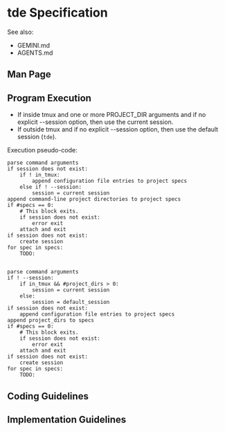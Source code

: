# tde Specification

See also:

- GEMINI.md
- AGENTS.md

## Man Page

## Program Execution

- If inside tmux and one or more PROJECT_DIR arguments and if no explicit --session option, then use the current session.
- If outside tmux and if no explicit --session option, then use the default session (`tde`).

Execution pseudo-code:

```
parse command arguments
if session does not exist:
    if ! in_tmux:
        append configuration file entries to project specs
    else if ! --session:
        session = current session
append command-line project directories to project specs
if #specs == 0:
    # This block exits.
    if session does not exist:
        error exit
    attach and exit
if session does not exist:
    create session
for spec in specs:
    TODO:


parse command arguments
if ! --session:
    if in_tmux && #project_dirs > 0:
        session = current session
    else:
        session = default_session
if session does not exist:
    append configuration file entries to project specs
append project_dirs to specs
if #specs == 0:
    # This block exits.
    if session does not exist:
        error exit
    attach and exit
if session does not exist:
    create session
for spec in specs:
    TODO:
```

## Coding Guidelines

## Implementation Guidelines

